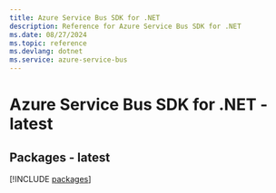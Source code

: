 ```yaml
---
title: Azure Service Bus SDK for .NET
description: Reference for Azure Service Bus SDK for .NET
ms.date: 08/27/2024
ms.topic: reference
ms.devlang: dotnet
ms.service: azure-service-bus
---
```

# Azure Service Bus SDK for .NET - latest
## Packages - latest
[!INCLUDE [packages](service-bus-index.md)]